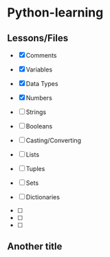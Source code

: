 # Python-learning

## Lessons/Files

- [x] Comments

- [x] Variables

- [x] Data Types

- [x] Numbers

- [ ] Strings

- [ ] Booleans

- [ ] Casting/Converting

- [ ] Lists

- [ ] Tuples

- [ ] Sets

- [ ] Dictionaries

- [ ] 

- [ ] 

- [ ] 

## Another title
